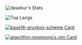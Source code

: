 ![dawikur's Stats](https://github-readme-stats.vercel.app/api?username=dawikur&hide_border=true&show_icons=true&include_all_commits=true&hide_border)

![Top Langs](https://github-readme-stats.vercel.app/api/top-langs/?username=dawikur&hide_border=true&exclude_repo=dawikur.github.io&layout=compact)

[![base16-gruvbox-scheme Card](https://github-readme-stats.vercel.app/api/pin/?username=dawikur&hide_border=true&repo=base16-gruvbox-scheme)](https://github.com/dawikur/base16-gruvbox-scheme)

[![algorithm-mnemonics.vim Card](https://github-readme-stats.vercel.app/api/pin/?username=dawikur&hide_border=true&repo=algorithm-mnemonics.vim)](https://github.com/dawikur/algorithm-mnemonics.vim)
